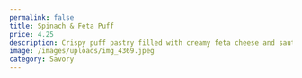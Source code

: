 ```yaml
---
permalink: false
title: Spinach & Feta Puff
price: 4.25
description: Crispy puff pastry filled with creamy feta cheese and sautéed spinach.
image: /images/uploads/img_4369.jpeg
category: Savory
---
```

